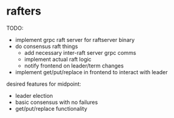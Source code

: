 # rafters

TODO:
- implement grpc raft server for raftserver binary
- do consensus raft things
  - add necessary inter-raft server grpc comms
  - implement actual raft logic
  - notify frontend on leader/term changes
- implement get/put/replace in frontend to interact with leader

desired features for midpoint:
- leader election
- basic consensus with no failures
- get/put/replace functionality
